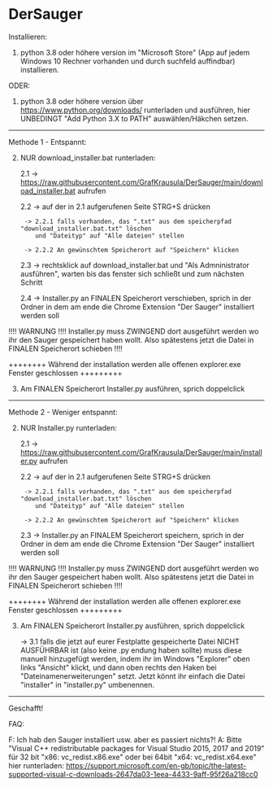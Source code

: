 # DerSauger

Installieren:

1. python 3.8 oder höhere version im "Microsoft Store" (App auf jedem Windows 10 Rechner vorhanden und durch suchfeld auffindbar) installieren. 

ODER:

1. python 3.8 oder höhere version über https://www.python.org/downloads/ runterladen und ausführen, hier UNBEDINGT "Add Python 3.X to PATH" auswählen/Häkchen setzen.

---------------------------------------------------------------

Methode 1 - Entspannt:


2. NUR download_installer.bat runterladen:

	2.1 -> https://raw.githubusercontent.com/GrafKrausula/DerSauger/main/download_installer.bat aufrufen
	
	2.2 -> auf der in 2.1 aufgerufenen Seite STRG+S drücken

		-> 2.2.1 falls vorhanden, das ".txt" aus dem speicherpfad "download_installer.bat.txt" löschen
		   und "Dateityp" auf "Alle dateien" stellen
		   
		-> 2.2.2 An gewünschtem Speicherort auf "Speichern" klicken
	
	2.3 -> rechtsklick auf download_installer.bat und "Als Admninistrator ausführen", warten bis das fenster sich schließt und zum nächsten Schritt
	
	2.4 -> Installer.py an FINALEN Speicherort verschieben, sprich in der Ordner in dem am ende die Chrome Extension "Der Sauger" installiert werden soll

!!!! WARNUNG !!!! Installer.py muss ZWINGEND dort ausgeführt werden wo ihr den Sauger gespeichert haben wollt. Also spätestens jetzt die Datei in FINALEN Speicherort schieben !!!!

++++++++ Während der installation werden alle offenen explorer.exe Fenster geschlossen +++++++++


3. Am FINALEN Speicherort Installer.py ausführen, sprich doppelclick


---------------------------------------------------------------

Methode 2 - Weniger entspannt:

2. NUR Installer.py runterladen:

	2.1 -> https://raw.githubusercontent.com/GrafKrausula/DerSauger/main/installer.py aufrufen
	
	2.2 -> auf der in 2.1 aufgerufenen Seite STRG+S drücken

		-> 2.2.1 falls vorhanden, das ".txt" aus dem speicherpfad "download_installer.bat.txt" löschen
		   und "Dateityp" auf "Alle dateien" stellen
		
		-> 2.2.2 An gewünschtem Speicherort auf "Speichern" klicken
	
	2.3 -> Installer.py an FINALEM Speicherort speichern, sprich in der Ordner in dem am ende die Chrome Extension "Der Sauger" installiert werden soll

!!!! WARNUNG !!!! Installer.py muss ZWINGEND dort ausgeführt werden wo ihr den Sauger gespeichert haben wollt. Also spätestens jetzt die Datei in FINALEN Speicherort schieben !!!!

++++++++ Während der installation werden alle offenen explorer.exe Fenster geschlossen +++++++++


3. Am FINALEN Speicherort Installer.py ausführen, sprich doppelclick

	-> 3.1 falls die jetzt auf eurer Festplatte gespeicherte Datei NICHT AUSFÜHRBAR ist (also keine .py endung haben sollte) muss diese manuell hinzugefügt werden, indem
	ihr im Windows "Explorer" oben links "Ansicht" klickt, und dann oben rechts den Haken bei "Dateinamenerweiterungen" setzt. Jetzt könnt ihr einfach die Datei "installer" 	 in "installer.py" umbenennen.


---------------------------------------------------------------

Geschafft!

FAQ:

F: Ich hab den Sauger installiert usw. aber es passiert nichts?!
A: Bitte "Visual C++ redistributable packages for Visual Studio 2015, 2017 and 2019" für 32 bit "x86: vc_redist.x86.exe" oder bei 64bit "x64: vc_redist.x64.exe" hier runterladen: https://support.microsoft.com/en-gb/topic/the-latest-supported-visual-c-downloads-2647da03-1eea-4433-9aff-95f26a218cc0



